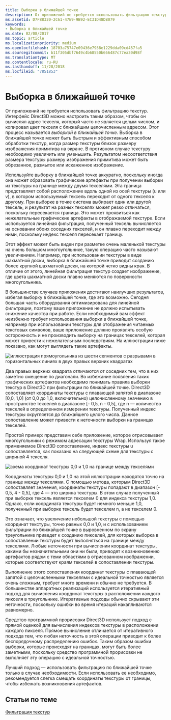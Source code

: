 ```yaml
---
title: Выборка в ближайшей точке
description: От приложений не требуется использовать фильтрацию текстур.
ms.assetid: D7F88320-2C61-47E9-9B92-EC31D48DB079
keywords:
- Выборка в ближайшей точке
ms.date: 02/08/2017
ms.topic: article
ms.localizationpriority: medium
ms.openlocfilehash: 18703a75747e09436e7938e1229dda09cd457fa5
ms.sourcegitcommit: b11f305dbf7649c4b68550b666487c77ea30d98f
ms.translationtype: MT
ms.contentlocale: ru-RU
ms.lasthandoff: 11/28/2018
ms.locfileid: "7851853"
---
```

# <a name="span-iddirect3dconceptsnearest-pointsamplingspannearest-point-sampling"></a><span id="direct3dconcepts.nearest-point_sampling"></span>Выборка в ближайшей точке


От приложений не требуется использовать фильтрацию текстур. Интерфейс Direct3D можно настроить таким образом, чтобы он вычислял адрес текселя, который часто не является целым числом, и копировал цвет текселя с ближайшим целочисленным адресом. Этот процесс называется *выборкой в ближайшей точке*. Выборка в ближайшей точке может быть быстрым и эффективным способом обработки текстур, когда размер текстуры близок размеру изображения примитива на экране. В противном случае текстуру необходимо увеличить или уменьшить. Результатом несоответствия размера текстуры размеру изображения примитива может быть обрезанное, размытое или искаженное изображение.

Используйте выборку в ближайшей точке аккуратно, поскольку иногда она может образовать графические артефакты при получении выборки из текстуры на границе между двумя текселями. Эта граница представляет собой расположение вдоль одной из осей текстуры (u или v), в котором используемый тексель переходит от одного текселя к другому. При выборке в точке система выбирает один или другой тексель, и результат на разных текселях может резко отличаться, поскольку пересекается граница. Это может проявиться как нежелательные графические артефакты в отображаемой текстуре. Если используется линейная фильтрация, полученный тексель вычисляется на основании обоих соседних текселей, и он плавно переходит между ними, поскольку индекс текселя пересекает границу.

Этот эффект может быть виден при разметке очень маленькой текстуры на очень большом многоугольнике, такую операцию часто называют увеличением. Например, при использовании текстуры в виде шахматной доски, выборка в ближайшей точке приводит созданию более крупной шахматной доски, на которой четко видны края. В отличие от этого, линейная фильтрация текстур создает изображение, где цвета шахматной доски плавно меняются по поверхности многоугольника.

В большинстве случаев приложения достигают наилучших результатов, избегая выборку в ближайшей точке, где это возможно. Сегодня большая часть оборудования оптимизирована для линейной фильтрации, поэтому ваше приложение не должно испытывать снижение качества при работе. Если необходимый вам эффект неизбежно требует использования выборки в ближайшей точке, например при использовании текстуры для отображения читаемых текстовых символов, ваше приложение должно проявлять особую осторожность и не производить выборку на границах текселей, которая может привести к нежелательным последствиям. На иллюстрации ниже показано, как могут выглядеть такие артефакты.

![иллюстрация прямоугольника из шести сегментов с разрывами в горизонтальных линиях в двух правых верхних квадратах](images/ptrtfct.png)

Два правых верхних квадрата отличаются от соседних тем, что в них заметно смещение по диагонали. Во избежание появления таких графических артефактов необходимо понимать правила выборки текстур в Direct3D при фильтрации по ближайшей точке. Direct3D сопоставляет координаты текстуры с плавающей запятой в диапазоне \[0,0, 1,0\] (от 0,0 до 1,0, включительно) целочисленному значению в пространстве текселей в диапазоне \[- 0,5, n - 0,5\], где n — количество текселей в определенном измерении текстуры. Полученный индекс текстуры округляется до ближайшего целого числа. Данное сопоставление может привести к неточности выборки на границах текселей.

Простой пример: представим себе приложение, которое отрисовывает многоугольники с режимом адресации текстуры Wrap. Используя такое применяемое Direct3D сопоставление, индекс текстуры u сопоставляется, как показано на следующей схеме для текстуры с шириной 4 текселя.

![схема координат текстуры 0,0 и 1,0 на границе между текселями](images/ptsmpprb.png)

Координаты текстуры 0,0 и 1,0 на этой иллюстрации находятся точно на границе между текселями. С помощью метода, которым Direct3D сопоставляет значения, координаты текстуры попадают в диапазон \[- 0,5, 4 - 0,5\], где 4 — это ширина текстуры. В этом случае полученный при выборке тексель является текселем 0 для индекса текстуры 1,0. Однако, если координата текстуры будет немного меньше 1,0, полученный при выборке тексель будет текселем n, а не текселем 0.

Это означает, что увеличение небольшой текстуры с помощью координат текстуры, точно равных 0,0 и 1,0, и с использованием фильтрации по ближайшей точке в выровненном по экрану треугольнике приведет к созданию пикселей, для которых выборка в сопоставлении текстуры будет выполняться на границе между текселями. Любые неточности при вычислении координат текстуры, какими бы незначительными они ни были, приводят к возникновению артефактов рядом с теми областями в отрисованном изображении, которые соответствуют краям текселей в сопоставлении текстуры.

Выполнение этого сопоставления координат текстуры с плавающей запятой с целочисленными текселями с идеальной точностью является очень сложным, требует много времени и обычно не требуется. В большинстве аппаратных реализаций используется итеративный подход для вычисления координат текстуры в расположении каждого пикселя в треугольнике. Итеративные подходы обычно скрывают эти неточности, поскольку ошибки во время итераций накапливаются равномерно.

Средство программной прорисовки Direct3D использует подход с прямой оценкой для вычисления индексов текстуры в расположении каждого пикселя. Прямое вычисление отличается от итеративного подхода тем, что любая неточность в этой операции приводит к более беспорядочному распределению ошибок. Таким образом ошибки выборки, которые происходят на границах, могут быть более заметными, поскольку средство программной прорисовки не выполняет эту операцию с идеальной точностью.

Лучший подход — использовать фильтрацию по ближайшей точке только в случае необходимости. Если использовать ее необходимо, рекомендуется слегка смещать координаты текстуры от границы, чтобы избежать возникновения артефактов.

## <a name="span-idrelated-topicsspanrelated-topics"></a><span id="related-topics"></span>Статьи по теме


[Фильтрация текстур](texture-filtering.md)

 

 




